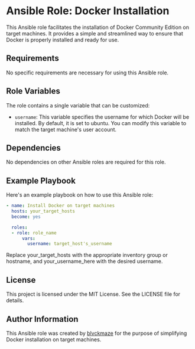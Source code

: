 # Ansible Role: Docker Installation

This Ansible role facilitates the installation of Docker Community Edition on target machines. It provides a simple and streamlined way to ensure that Docker is properly installed and ready for use.

## Requirements

No specific requirements are necessary for using this Ansible role.

## Role Variables

The role contains a single variable that can be customized:

- `username`: This variable specifies the username for which Docker will be installed. By default, it is set to ubuntu. You can modify this variable to match the target machine's user account.

## Dependencies

No dependencies on other Ansible roles are required for this role.

## Example Playbook

Here's an example playbook on how to use this Ansible role:

```Yaml
- name: Install Docker on target machines
  hosts: your_target_hosts
  become: yes

  roles:
  - role: role_name
      vars:
        username: target_host's_username
```

Replace your_target_hosts with the appropriate inventory group or hostname, and your_username_here with the desired username.

## License

This project is licensed under the MIT License. See the LICENSE file for details.

## Author Information

This Ansible role was created by [blvckmaze](https://github.com/blvckmaze) for the purpose of simplifying Docker installation on target machines.
